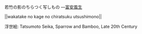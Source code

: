 若竹の影のちらつく写しもの
—[富安風生](https://ja.wikipedia.org/wiki/富安風生)

||wakatake no kage no chiratsuku utsushimono||

浮世絵: Tatsumoto Seika, Sparrow and Bamboo, Late 20th Century